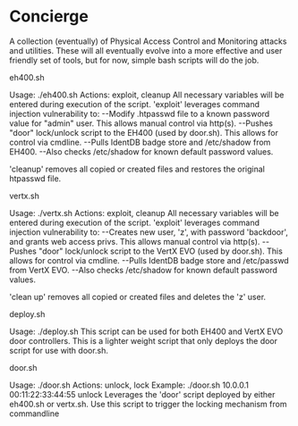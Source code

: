 # Concierge
A collection (eventually) of Physical Access Control and Monitoring attacks and utilities.
These will all eventually evolve into a more effective and user friendly set of tools, but
for now, simple bash scripts will do the job.

eh400.sh

  Usage: ./eh400.sh <action>
  Actions: exploit, cleanup
  All necessary variables will be entered during execution of the script.
  'exploit' leverages command injection vulnerability to:
  --Modify .htpasswd file to a known password value for "admin" user. This allows manual control via http(s).
  --Pushes "door" lock/unlock script to the EH400 (used by door.sh). This allows for control via cmdline.
  --Pulls IdentDB badge store and /etc/shadow from EH400.
  --Also checks /etc/shadow for known default password values.
  
  'cleanup' removes all copied or created files and restores the original htpasswd file.

vertx.sh

  Usage: ./vertx.sh <action>
  Actions: exploit, cleanup
  All necessary variables will be entered during execution of the script.
  'exploit' leverages command injection vulnerability to:
  --Creates new user, 'z', with password 'backdoor', and grants web access privs. This allows manual control via http(s).
  --Pushes "door" lock/unlock script to the VertX EVO (used by door.sh). This allows for control via cmdline.
  --Pulls IdentDB badge store and /etc/passwd from VertX EVO.
  --Also checks /etc/shadow for known default password values.

  'clean up' removes all copied or created files and deletes the 'z' user.

deploy.sh

  Usage: ./deploy.sh <ip> <mac>
  This script can be used for both EH400 and VertX EVO door controllers. This is a lighter weight script
  that only deploys the door script for use with door.sh.
 
door.sh

  Usage: ./door.sh <ip> <mac> <action>
  Actions: unlock, lock
  Example: ./door.sh 10.0.0.1 00:11:22:33:44:55 unlock
  Leverages the 'door' script deployed by either eh400.sh or vertx.sh.
  Use this script to trigger the locking mechanism from commandline
